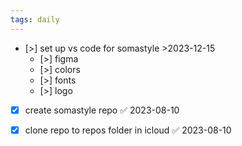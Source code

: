 ```yaml
---
tags: daily
---
```

- [>] set up vs code for somastyle >2023-12-15
	- [>] figma 
	- [>] colors 
	- [>] fonts 
	- [>] logo
- [x] create somastyle repo ✅ 2023-08-10
- [x] clone repo to repos folder in icloud ✅ 2023-08-10

